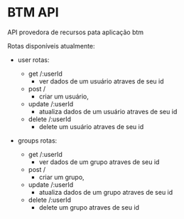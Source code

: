 # BTM API

API provedora de recursos pata aplicação btm

Rotas disponíveis atualmente:

*   user rotas:


    *   get /:userId
        *   ver dados de um usuário atraves de seu id
    *   post /
        *   criar um usuário,
    *   update /:userId
        *   atualiza dados de um usuário atraves de seu id
    *   delete /:userId
        *   delete um usuário atraves de seu id

*   groups rotas:

    *   get /:userId
        *   ver dados de um grupo atraves de seu id
    *   post /
        *   criar um grupo,
    *   update /:userId
        *   atualiza dados de um grupo atraves de seu id
    *   delete /:userId
        *   delete um grupo atraves de seu id
